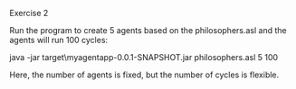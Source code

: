 Exercise 2

Run the program to create 5 agents based on the philosophers.asl and the agents will run 100 cycles:

java -jar target\myagentapp-0.0.1-SNAPSHOT.jar philosophers.asl 5 100

Here, the number of agents is fixed, but the number of cycles is flexible.